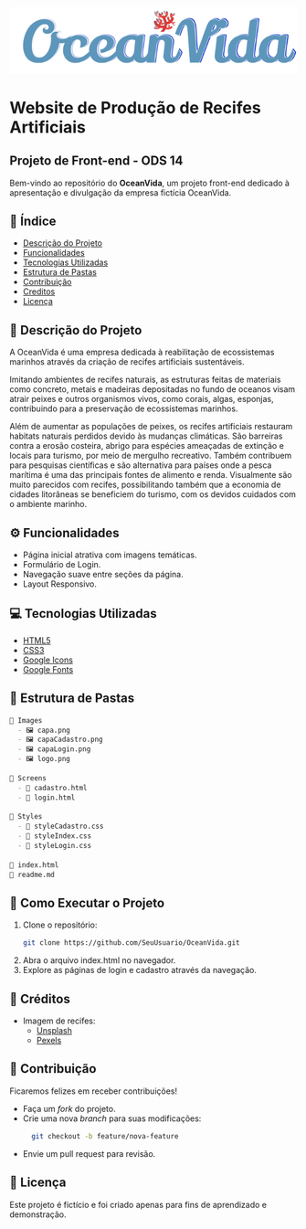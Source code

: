 ![Logo da Empresa](Images/logo.png)

# Website de Produção de Recifes Artificiais
## Projeto de Front-end - ODS 14

Bem-vindo ao repositório do **OceanVida**, um projeto front-end dedicado à apresentação e divulgação da empresa fictícia OceanVida.

## 📖 **Índice**
- [Descrição do Projeto](#descrição-do-projeto)
- [Funcionalidades](#funcionalidades)
- [Tecnologias Utilizadas](#tecnologias-utilizadas)
- [Estrutura de Pastas](#estrutura-de-pastas)
- [Contribuição](#contribuição)
- [Creditos](#creditos)
- [Licença](#licença)

## 🐠 **Descrição do Projeto**
A OceanVida é uma empresa dedicada à reabilitação de ecossistemas marinhos através da criação de recifes artificiais sustentáveis.

Imitando ambientes de recifes naturais, as estruturas feitas de materiais como concreto, metais e madeiras depositadas no fundo de oceanos visam atrair peixes e outros organismos vivos, como corais, algas, esponjas, contribuindo para a preservação de ecossistemas marinhos.

Além de aumentar as populações de peixes, os recifes artificiais restauram habitats naturais perdidos devido às mudanças climáticas. São barreiras contra a erosão costeira, abrigo para espécies ameaçadas de extinção e locais para turismo, por meio de mergulho recreativo. Também contribuem para pesquisas científicas e são alternativa para países onde a pesca marítima é uma das principais fontes de alimento e renda. Visualmente são muito parecidos com recifes, possibilitando também que a economia de cidades litorâneas se beneficiem do turismo, com os devidos cuidados com o ambiente marinho. 

## ⚙️ **Funcionalidades**
- Página inicial atrativa com imagens temáticas.
- Formulário de Login.
- Navegação suave entre seções da página.
- Layout Responsivo.

## 💻 **Tecnologias Utilizadas**
- [HTML5](https://developer.mozilla.org/pt-BR/docs/Web/HTML)
- [CSS3](https://developer.mozilla.org/pt-BR/docs/Web/CSS)
- [Google Icons](https://fonts.google.com/icons)
- [Google Fonts](https://fonts.google.com/)

## 📁 **Estrutura de Pastas**
```Markdown
📂 Images  
  - 🖼️ capa.png  
  - 🖼️ capaCadastro.png  
  - 🖼️ capaLogin.png  
  - 🖼️ logo.png  

📂 Screens
  - 📄 cadastro.html  
  - 📄 login.html  

📂 Styles 
  - 🎨 styleCadastro.css  
  - 🎨 styleIndex.css  
  - 🎨 styleLogin.css  

📄 index.html
📜 readme.md
```

## 🚀 **Como Executar o Projeto** 
1. Clone o repositório:  
   ```bash
   git clone https://github.com/SeuUsuario/OceanVida.git

2. Abra o arquivo index.html no navegador.
3. Explore as páginas de login e cadastro através da navegação.

## 🌊 **Créditos**
- Imagem de recifes: 
    - [Unsplash](https://unsplash.com/pt-br)
    - [Pexels](https://www.pexels.com/pt-br/)  

## 🤝 **Contribuição**
Ficaremos felizes em receber contribuições!  
- Faça um _fork_ do projeto.  
- Crie uma nova _branch_ para suas modificações:  
  ```bash
    git checkout -b feature/nova-feature
  ```
- Envie um pull request para revisão.
  
## 📜 **Licença**
Este projeto é fictício e foi criado apenas para fins de aprendizado e demonstração.
